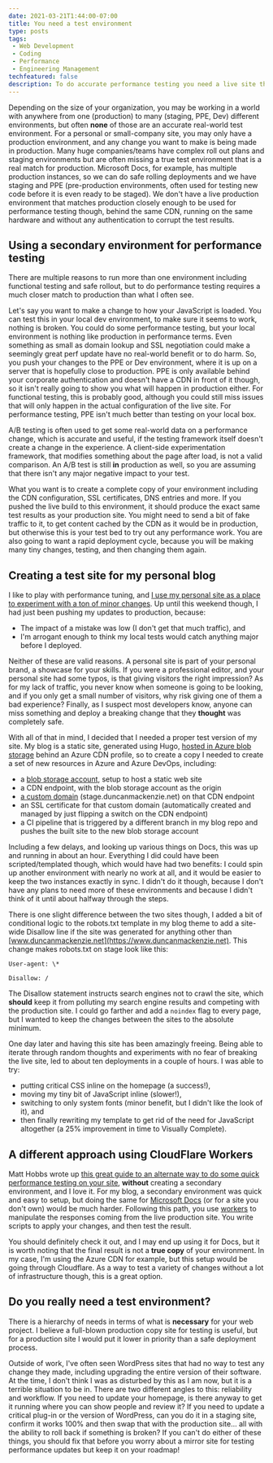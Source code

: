 ```yaml
---
date: 2021-03-21T1:44:00-07:00
title: You need a test environment
type: posts
tags:
 - Web Development
 - Coding
 - Performance
 - Engineering Management
techfeatured: false
description: To do accurate performance testing you need a live site that is a true mirror of your production environment.
---
```


Depending on the size of your organization, you may be working in a
world with anywhere from one (production) to many (staging, PPE, Dev)
different environments, but often **none** of those are an accurate
real-world test environment. For a personal or small-company site, you
may only have a production environment, and any change you want to make
is being made in production. Many huge companies/teams have complex roll
out plans and staging environments but are often missing a true test
environment that is a real match for production. Microsoft Docs, for
example, has multiple production instances, so we can do safe rolling
deployments and we have staging and PPE (pre-production environments,
often used for testing new code before it is even ready to be staged).
We don't have a live production environment that matches production
closely enough to be used for performance testing though, behind the
same CDN, running on the same hardware and without any authentication to
corrupt the test results.

## Using a secondary environment for performance testing

There are multiple reasons to run more than
one environment including functional testing and safe rollout, but to do
performance testing requires a much closer match to production than what
I often see.

Let's say you want to make a change to how your JavaScript is loaded.
You can test this in your local dev environment, to make sure it seems
to work, nothing is broken. You could do some performance testing, but
your local environment is nothing like production in performance terms.
Even something as small as domain lookup and SSL negotiation could make
a seemingly great perf update have no real-world benefit or to do harm.
So, you push your changes to the PPE or Dev environment, where it is up
on a server that is hopefully close to production. PPE is only available
behind your corporate authentication and doesn't have a CDN in front of
it though, so it isn't really going to show you what will happen in
production either. For functional testing, this is probably good,
although you could still miss issues that will only happen in the actual
configuration of the live site. For performance testing, PPE isn't much
better than testing on your local box.

A/B testing is often used to get some real-world data on a performance
change, which is accurate and useful, if the testing framework itself
doesn't create a change in the experience. A client-side experimentation
framework, that modifies something about the page after load, is not a
valid comparison. An A/B test is still **in** production as well, so you
are assuming that there isn't any major negative impact to your test.

What you want is to create a complete copy of your environment including
the CDN configuration, SSL certificates, DNS entries and more. If you
pushed the live build to this environment, it should produce the exact
same test results as your production site. You might need to send a bit
of fake traffic to it, to get content cached by the CDN as it would be
in production, but otherwise this is your test bed to try out any
performance work. You are also going to want a rapid deployment cycle,
because you will be making many tiny changes, testing, and then changing
them again.

## Creating a test site for my personal blog

I like to play with performance tuning, and [I use my personal site as a
place to experiment with a ton of minor
changes](/blog/new-blog-performance/). Up
until this weekend though, I had just been pushing my updates to
production, because:

- The impact of a mistake was low (I don't get that much traffic), and
- I'm arrogant enough to think my local tests would catch anything
  major before I deployed.

Neither of these are valid reasons. A personal site is part of your
personal brand, a showcase for your skills. If you were a professional
editor, and your personal site had some typos, is that giving visitors
the right impression? As for my lack of traffic, you never know when
someone is going to be looking, and if you only get a small number of
visitors, why risk giving one of them a bad experience? Finally, as I
suspect most developers know, anyone can miss something and deploy a
breaking change that they **thought** was completely safe.

With all of that in mind, I decided that I needed a proper test version
of my site. My blog is a static site, generated using Hugo, [hosted in
Azure blob
storage](https://docs.microsoft.com/en-us/azure/storage/blobs/storage-blob-static-website)
behind an Azure CDN profile, so to create a copy I needed to create a
set of new resources in Azure and Azure DevOps, including:

- a [blob storage
  account](https://docs.microsoft.com/en-us/azure/storage/common/storage-account-create?tabs=azure-portal),
  setup to host a static web site
- a CDN endpoint, with the blob storage account as the origin
- [a custom
  domain](https://docs.microsoft.com/en-us/azure/cdn/cdn-map-content-to-custom-domain?tabs=azure-dns%2Cazure-portal%2Cazure-portal-cleanup)
  (stage.duncanmackenzie.net) on that CDN endpoint
- an SSL certificate for that custom domain (automatically created and
  managed by just flipping a switch on the CDN endpoint)
- a CI pipeline that is triggered by a different branch in my blog
  repo and pushes the built site to the new blob storage account

Including a few delays, and looking up various things on Docs, this was
up and running in about an hour. Everything I did could have been
scripted/templated though, which would have had two benefits: I could
spin up another environment with nearly no work at all, and it would be
easier to keep the two instances exactly in sync. I didn't do it though,
because I don't have any plans to need more of these environments and
because I didn't think of it until about halfway through the steps.

There is one slight difference between the two sites though, I added a
bit of conditional logic to the robots.txt template in my blog theme to
add a site-wide Disallow line if the site was generated for anything
other than [www.duncanmackenzie.net](https://www.duncanmackenzie.net).
This change makes robots.txt on stage look like this:

```
User-agent: \*

Disallow: /
```

The Disallow statement instructs search engines not to crawl the site,
which **should** keep it from polluting my search engine results and
competing with the production site. I could go farther and add a `noindex`
flag to every page, but I wanted to keep the changes between the sites
to the absolute minimum.

One day later and having this site has been amazingly freeing. Being
able to iterate through random thoughts and experiments with no fear of
breaking the live site, led to about ten deployments in a couple of
hours. I was able to try:

- putting critical CSS inline on the homepage (a success!),
- moving my tiny bit of JavaScript inline (slower!),
- switching to only system fonts (minor benefit, but I didn't like the
  look of it), and
- then finally rewriting my template to get rid of the need for
  JavaScript altogether (a 25% improvement in time to Visually
  Complete).

## A different approach using CloudFlare Workers

Matt Hobbs wrote up [this great guide to an alternate way to do some quick performance testing on your site](https://nooshu.com/blog/2021/03/14/setting-up-cloudflare-workers-for-web-performance-optimisation-and-testing/), **without** creating a secondary environment, and I love it. For my blog, a secondary environment was quick and easy to setup, but doing the same for [Microsoft Docs](https://docs.microsoft.com) (or for a site you don't own) would be much harder. Following this path, you use [workers](https://workers.cloudflare.com/) to manipulate the responses coming from the live production site. You write scripts to apply your changes, and then test the result.

You should definitely check it out, and I may end up using it for Docs, but it is worth noting that the final result is not a **true copy** of your environment. In my case, I'm using the Azure CDN for example, but this setup would be going through Cloudflare. As a way to test a variety of changes without a lot of infrastructure though, this is a great option.

## Do you **really** need a test environment?

There is a hierarchy of needs in terms of what is **necessary** for your
web project. I believe a full-blown production copy site for testing is
useful, but for a production site I would put it lower in priority than
a safe deployment process.

Outside of work, I've often seen WordPress sites that had no way to test
any change they made, including upgrading the entire version of their
software. At the time, I don't think I was as disturbed by this as I am
now, but it is a terrible situation to be in. There are two different
angles to this: reliability and workflow. If you need to update your
homepage, is there anyway to get it running where you can show people
and review it? If you need to update a critical plug-in or the version
of WordPress, can you do it in a staging site, confirm it works 100% and
then swap that with the production site... all with the ability to roll
back if something is broken? If you can't do either of these things, you
should fix that before you worry about a mirror site for testing
performance updates but keep it on your roadmap!
